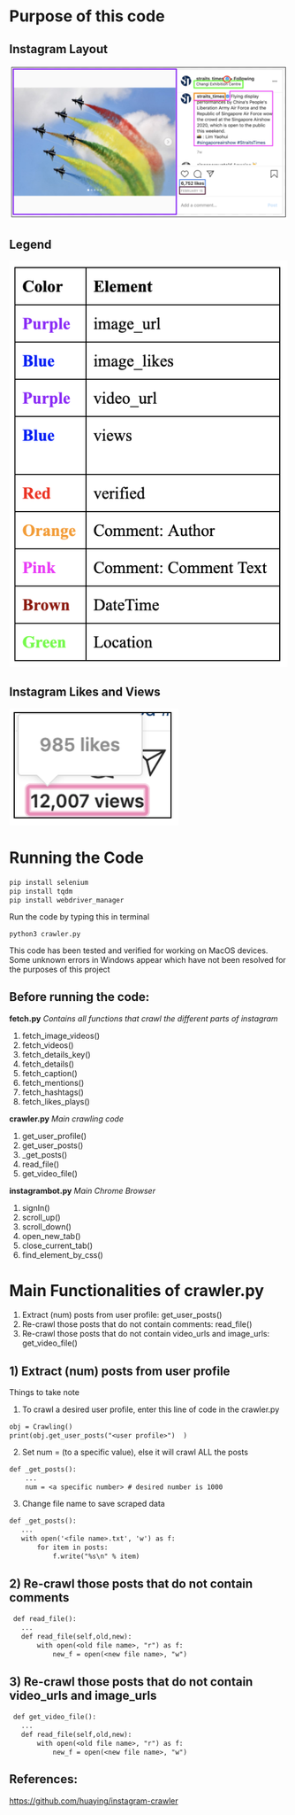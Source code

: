 # Purpose of this code
## Instagram Layout
![Instagram Layout](image1.png)
## Legend   
![Legend](image3.png)   
## Instagram Likes and Views
![Instagram Likes and Views](image2.png)    

# Running the Code 
```
pip install selenium  
pip install tqdm  
pip install webdriver_manager    
```
Run the code by typing this in terminal  
```
python3 crawler.py  
```
This code has been tested and verified for working on MacOS devices. Some unknown errors in Windows appear which have not been resolved for the purposes of this project  
  

## Before running the code:  
**fetch.py** 
*Contains all functions that crawl the different parts of instagram* 
1. fetch_image_videos()  
2. fetch_videos()  
3. fetch_details_key()  
4. fetch_details()  
5. fetch_caption()  
6. fetch_mentions()  
7. fetch_hashtags()  
8. fetch_likes_plays()    

**crawler.py** 
*Main crawling code*   
1. get_user_profile()  
2. get_user_posts()  
3. _get_posts()  
4. read_file()  
5. get_video_file()  

**instagrambot.py** 
*Main Chrome Browser*
1. signIn()  
2. scroll_up()  
3. scroll_down()  
4. open_new_tab()  
5. close_current_tab()  
6. find_element_by_css()  

# Main Functionalities of crawler.py
1. Extract (num) posts from user profile: get_user_posts()  
2. Re-crawl those posts that do not contain comments: read_file()  
3. Re-crawl those posts that do not contain video_urls and image_urls: get_video_file()  

## 1) Extract (num) posts from user profile 
Things to take note
1. To crawl a desired user profile, enter this line of code in the crawler.py  
```
obj = Crawling()  
print(obj.get_user_posts("<user profile>")  )
```
2. Set num = (to a specific value), else it will crawl ALL the posts  
```
def _get_posts():
    ...
    num = <a specific number> # desired number is 1000
```
3. Change file name to save scraped data 
```
def _get_posts():
   ...
   with open('<file name>.txt', 'w') as f:  
       for item in posts:  
           f.write("%s\n" % item)  
``` 
## 2) Re-crawl those posts that do not contain comments 
```
 def read_file():  
   ...    
   def read_file(self,old,new):  
       with open(<old file name>, "r") as f:  
           new_f = open(<new file name>, "w")  
```
## 3) Re-crawl those posts that do not contain video_urls and image_urls
```
 def get_video_file():  
   ...    
   def read_file(self,old,new):  
       with open(<old file name>, "r") as f:  
           new_f = open(<new file name>, "w")  
```

## References:   
https://github.com/huaying/instagram-crawler